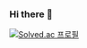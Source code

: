 ### Hi there 👋

[![Solved.ac
프로필](http://mazassumnida.wtf/api/generate_badge?boj=pairy624)](https://solved.ac/pairy624)
<!--
**FallingStar624/FallingStar624** is a ✨ _special_ ✨ repository because its `README.md` (this file) appears on your GitHub profile.

Here are some ideas to get you started:

- 🔭 I’m currently working on ...
- 🌱 I’m currently learning ...
- 👯 I’m looking to collaborate on ...
- 🤔 I’m looking for help with ...
- 💬 Ask me about ...
- 📫 How to reach me: ...
- 😄 Pronouns: ...
- ⚡ Fun fact: ...
-->
